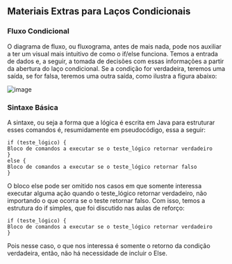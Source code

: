 <h2>Materiais Extras para Laços Condicionais</h2>

<h3>Fluxo Condicional</h3>
<p>O diagrama de fluxo, ou fluxograma, antes de mais nada, pode nos auxiliar a ter um visual mais intuitivo de como o if/else funciona. Temos a entrada de dados e, a seguir, a tomada de decisões com essas informações a partir da abertura do laço condicional. Se a condição for verdadeira, teremos uma saída, se for falsa, teremos uma outra saída, como ilustra a figura abaixo: </p>

![image](https://user-images.githubusercontent.com/62121416/193959715-df464831-ebe5-422b-8e29-a7ffe1cb427a.png)

<h3>Sintaxe Básica</h3>
<p>A sintaxe, ou seja a forma que a lógica é escrita em Java para estruturar esses comandos é, resumidamente em pseudocódigo, essa a seguir:</p>

   ```
   if (teste_lógico) {
   Bloco de comandos a executar se o teste_lógico retornar verdadeiro
}
else {
   Bloco de comandos a executar se o teste_lógico retornar falso
}
   ```
<p>
   O bloco else pode ser omitido nos casos em que somente interessa executar alguma ação quando o teste_lógico retornar verdadeiro, não importando o que ocorra se o teste retornar falso. Com isso, temos a estrutura do if simples, que foi discutido nas aulas de reforço: </p>
   
   ```
   if (teste_lógico) {
   Bloco de comandos a executar se o teste_lógico retornar verdadeiro
}
   ```
   
   <p>Pois nesse caso, o que nos interessa é somente o retorno da condição verdadeira, então, não há necessidade de incluir o Else.</p>
   
